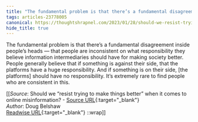 ```yaml
---
title: "The fundamental problem is that there’s a fundamental disagreement inside ..."
tags: articles-23778005
canonical: https://thoughtshrapnel.com/2023/01/28/should-we-resist-trying-to-make-things-better-when-it-comes-to-online-misinformation/
hide_title: true
---
```


The fundamental problem is that there’s a fundamental disagreement inside people’s heads — that people are inconsistent on what responsibility they believe information intermediaries should have for making society better. People generally believe that if something is against their side, that the platforms have a huge responsibility. And if something is on their side, [the platforms] should have no responsibility. It’s extremely rare to find people who are consistent in this.


[[_Source_: Should we “resist trying to make things better” when it comes to online misinformation? - [Source URL](https://thoughtshrapnel.com/2023/01/28/should-we-resist-trying-to-make-things-better-when-it-comes-to-online-misinformation/){:target="_blank"}<br>
_Author_: Doug Belshaw<br>
[Readwise URL](https://readwise.io/open/465083078){:target="_blank"}
::wrap]]